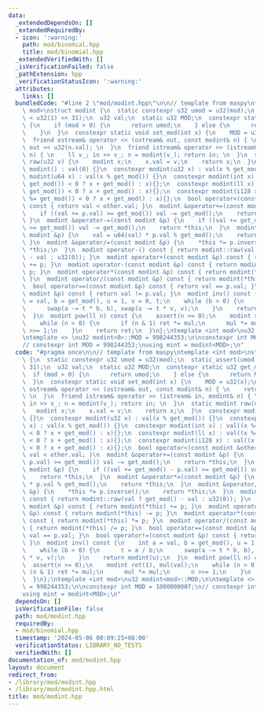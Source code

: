 ```yaml
---
data:
  _extendedDependsOn: []
  _extendedRequiredBy:
  - icon: ':warning:'
    path: mod/binomial.hpp
    title: mod/binomial.hpp
  _extendedVerifiedWith: []
  _isVerificationFailed: false
  _pathExtension: hpp
  _verificationStatusIcon: ':warning:'
  attributes:
    links: []
  bundledCode: "#line 2 \"mod/modint.hpp\"\n\n// template from maspy\ntemplate <int\
    \ mod>\nstruct modint {\n  static constexpr u32 umod = u32(mod);\n  static_assert(umod\
    \ < u32(1) << 31);\n  u32 val;\n  static u32 MOD;\n  constexpr static u32 get_mod()\
    \ {\n    if (mod > 0) {\n      return umod;\n    } else {\n      return MOD;\n\
    \    }\n  }\n  constexpr static void set_mod(int x) {\n    MOD = u32(x);\n  }\n\
    \  friend ostream& operator << (ostream& out, const modint& n) { \n    return\
    \ out << u32(n.val); \n  }\n  friend istream& operator >> (istream& in, modint&\
    \ n) { \n    ll v_; in >> v_; n = modint(v_); return in; \n  }\n  static modint\
    \ raw(u32 v) {\n    modint x;\n    x.val = v;\n    return x;\n  }\n  constexpr\
    \ modint() : val(0) {}\n  constexpr modint(u32 x) : val(x % get_mod()) {}\n  constexpr\
    \ modint(u64 x) : val(x % get_mod()) {}\n  constexpr modint(int x) : val((x %=\
    \ get_mod()) < 0 ? x + get_mod() : x){};\n  constexpr modint(ll x) : val((x %=\
    \ get_mod()) < 0 ? x + get_mod() : x){};\n  constexpr modint(i128 x) : val((x\
    \ %= get_mod()) < 0 ? x + get_mod() : x){};\n  bool operator<(const modint &other)\
    \ const { return val < other.val; }\n  modint &operator+=(const modint &p) {\n\
    \    if ((val += p.val) >= get_mod()) val -= get_mod();\n    return *this;\n \
    \ }\n  modint &operator-=(const modint &p) {\n    if ((val += get_mod() - p.val)\
    \ >= get_mod()) val -= get_mod();\n    return *this;\n  }\n  modint &operator*=(const\
    \ modint &p) {\n    val = u64(val) * p.val % get_mod();\n    return *this;\n \
    \ }\n  modint &operator/=(const modint &p) {\n    *this *= p.inverse();\n    return\
    \ *this;\n  }\n  modint operator-() const { return modint::raw(val ? get_mod()\
    \ - val : u32(0)); }\n  modint operator+(const modint &p) const { return modint(*this)\
    \ += p; }\n  modint operator-(const modint &p) const { return modint(*this) -=\
    \ p; }\n  modint operator*(const modint &p) const { return modint(*this) *= p;\
    \ }\n  modint operator/(const modint &p) const { return modint(*this) /= p; }\n\
    \  bool operator==(const modint &p) const { return val == p.val; }\n  bool operator!=(const\
    \ modint &p) const { return val != p.val; }\n  modint inv() const {\n    int a\
    \ = val, b = get_mod(), u = 1, v = 0, t;\n    while (b > 0) {\n      t = a / b;\n\
    \      swap(a -= t * b, b), swap(u -= t * v, v);\n    }\n    return modint(u);\n\
    \  }\n  modint pow(ll n) const {\n    assert(n >= 0);\n    modint ret(1), mul(val);\n\
    \    while (n > 0) {\n      if (n & 1) ret *= mul;\n      mul *= mul;\n      n\
    \ >>= 1;\n    }\n    return ret;\n  }\n};\ntemplate <int mod>\nu32 modint<mod>::MOD;\n\
    \ntemplate <> \nu32 modint<0>::MOD = 998244353;\n\nconstexpr int MOD = 1000000007;\n\
    // constexpr int MOD = 998244353;\nusing mint = modint<MOD>;\n"
  code: "#pragma once\n\n// template from maspy\ntemplate <int mod>\nstruct modint\
    \ {\n  static constexpr u32 umod = u32(mod);\n  static_assert(umod < u32(1) <<\
    \ 31);\n  u32 val;\n  static u32 MOD;\n  constexpr static u32 get_mod() {\n  \
    \  if (mod > 0) {\n      return umod;\n    } else {\n      return MOD;\n    }\n\
    \  }\n  constexpr static void set_mod(int x) {\n    MOD = u32(x);\n  }\n  friend\
    \ ostream& operator << (ostream& out, const modint& n) { \n    return out << u32(n.val);\
    \ \n  }\n  friend istream& operator >> (istream& in, modint& n) { \n    ll v_;\
    \ in >> v_; n = modint(v_); return in; \n  }\n  static modint raw(u32 v) {\n \
    \   modint x;\n    x.val = v;\n    return x;\n  }\n  constexpr modint() : val(0)\
    \ {}\n  constexpr modint(u32 x) : val(x % get_mod()) {}\n  constexpr modint(u64\
    \ x) : val(x % get_mod()) {}\n  constexpr modint(int x) : val((x %= get_mod())\
    \ < 0 ? x + get_mod() : x){};\n  constexpr modint(ll x) : val((x %= get_mod())\
    \ < 0 ? x + get_mod() : x){};\n  constexpr modint(i128 x) : val((x %= get_mod())\
    \ < 0 ? x + get_mod() : x){};\n  bool operator<(const modint &other) const { return\
    \ val < other.val; }\n  modint &operator+=(const modint &p) {\n    if ((val +=\
    \ p.val) >= get_mod()) val -= get_mod();\n    return *this;\n  }\n  modint &operator-=(const\
    \ modint &p) {\n    if ((val += get_mod() - p.val) >= get_mod()) val -= get_mod();\n\
    \    return *this;\n  }\n  modint &operator*=(const modint &p) {\n    val = u64(val)\
    \ * p.val % get_mod();\n    return *this;\n  }\n  modint &operator/=(const modint\
    \ &p) {\n    *this *= p.inverse();\n    return *this;\n  }\n  modint operator-()\
    \ const { return modint::raw(val ? get_mod() - val : u32(0)); }\n  modint operator+(const\
    \ modint &p) const { return modint(*this) += p; }\n  modint operator-(const modint\
    \ &p) const { return modint(*this) -= p; }\n  modint operator*(const modint &p)\
    \ const { return modint(*this) *= p; }\n  modint operator/(const modint &p) const\
    \ { return modint(*this) /= p; }\n  bool operator==(const modint &p) const { return\
    \ val == p.val; }\n  bool operator!=(const modint &p) const { return val != p.val;\
    \ }\n  modint inv() const {\n    int a = val, b = get_mod(), u = 1, v = 0, t;\n\
    \    while (b > 0) {\n      t = a / b;\n      swap(a -= t * b, b), swap(u -= t\
    \ * v, v);\n    }\n    return modint(u);\n  }\n  modint pow(ll n) const {\n  \
    \  assert(n >= 0);\n    modint ret(1), mul(val);\n    while (n > 0) {\n      if\
    \ (n & 1) ret *= mul;\n      mul *= mul;\n      n >>= 1;\n    }\n    return ret;\n\
    \  }\n};\ntemplate <int mod>\nu32 modint<mod>::MOD;\n\ntemplate <> \nu32 modint<0>::MOD\
    \ = 998244353;\n\nconstexpr int MOD = 1000000007;\n// constexpr int MOD = 998244353;\n\
    using mint = modint<MOD>;\n"
  dependsOn: []
  isVerificationFile: false
  path: mod/modint.hpp
  requiredBy:
  - mod/binomial.hpp
  timestamp: '2024-05-06 00:09:25+08:00'
  verificationStatus: LIBRARY_NO_TESTS
  verifiedWith: []
documentation_of: mod/modint.hpp
layout: document
redirect_from:
- /library/mod/modint.hpp
- /library/mod/modint.hpp.html
title: mod/modint.hpp
---
```

